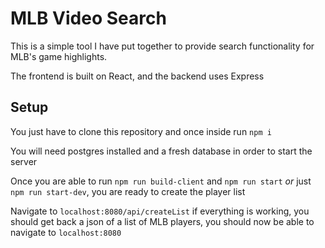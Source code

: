 # MLB Video Search

This is a simple tool I have put together to provide search functionality for MLB's game highlights.

The frontend is built on React, and the backend uses Express

## Setup

You just have to clone this repository and once inside run `npm i`

You will need postgres installed and a fresh database in order to start the server

Once you are able to run `npm run build-client` and `npm run start` _or_ just `npm run start-dev`, you are ready to create the player list

Navigate to `localhost:8080/api/createList`
if everything is working, you should get back a json of a list of MLB players, you should now be able to navigate to `localhost:8080`
